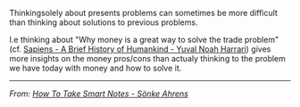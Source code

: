 Thinkingsolely about presents problems can sometimes be more difficult than thinking about solutions to previous problems. 

I.e thinking about "Why money is a great way to solve the trade problem" (cf. [Sapiens - A Brief History of Humankind - Yuval Noah Harrari](Sapiens%20-%20A%20Brief%20History%20of%20Humankind%20-%20Yuval%20Noah%20Harrari.md)) gives more insights on the money pros/cons than actualy thinking to the problem we have today with money and how to solve it. 

---
*From: [How To Take Smart Notes - Sönke Ahrens](How%20To%20Take%20Smart%20Notes%20-%20Sönke%20Ahrens.md)*

